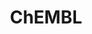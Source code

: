 ---
layout: default
bigquery: https://console.cloud.google.com/bigquery?p=patents-public-data&d=ebi_chembl&page=dataset
citation: '"The ChEMBL database in 2017." Anna Gaulton, Anne Hersey, Michał Nowotka,
  A Patrícia Bento, Jon Chambers, David Mendez, Prudence Mutowo, Francis Atkinson,
  Louisa J Bellis, Elena Cibrián-Uhalte, Mark Davies, Nathan Dedman, Anneli Karlsson,
  María Paula Magariños, John P Overington, George Papadatos, Ines Smit, Andrew R
  Leach Nucleic acids Research (2017) 45 (Database Issue), D945-D954'
contributors: European Bioinformatics Institute
cost: None
description: ChEMBL Data is a manually curated database of small molecules used in
  drug discovery, including information about existing patented drugs.
documentation: 'schema: https://www.ebi.ac.uk/chembl/db_schema


  '
last_edit: 04/06/2022, 18:50:13
location: https://console.cloud.google.com/marketplace/product/google_patents_public_datasets/chembl
maintained_by: EMBL-EBI, an outstation of European Molecular Biology Laboratory
related_publications: '

  ChEMBL: towards direct deposition of bioassay data.


  Mendez D, Gaulton A, Bento AP, Chambers J, De Veij M, Félix E, Magariños MP, Mosquera
  JF, Mutowo P, Nowotka M, Gordillo-Marañón M, Hunter F, Junco L, Mugumbate G, Rodriguez-Lopez
  M, Atkinson F, Bosc N, Radoux CJ, Segura-Cabrera A, Hersey A, Leach AR.


  — Nucleic Acids Res. 2019; 47(D1):D930-D940. doi: 10.1093/nar/gky1075

  '
schema_fields:
- relationship_type
- parameter_value
- curation_comment
- warning_description
- black_box_warning
- volume
- doi
- synonyms
- tid
- aidx
- stem
- chirality
- bei
- prediction_method
- assay_source
- topical
- met_conversion
- domain_description
- version
- hba_lipinski
- end_position
- cl_lincs_id
- cidx
- mec_id
- entity_id
- mesh_id
- ddd_admr
- cellosaurus_id
- usan_year
- assay_tissue
- site_name
- compound_name
- level2_description
- oc_id
- record_id
- level1
- efo_id
- units
- relationship
- downgraded
- mechanism_of_action
- warning_id
- subgroup
- frac_class_id
- assay_tax_id
- standard_inchi
- mc_tax_id
- uo_units
- cell_source_tissue
- src_id
- acd_logp
- aromatic_rings
- met_id
- last_page
- homologue
- ap_id
- protein_class_synonym
- orig_description
- withdrawn_flag
- standard_type
- data_validity_comment
- updated_on
- assay_desc
- curated_by
- assay_organism
- class_type
- availability_type
- definition
- label
- isoform
- co_stem_id
- usan_substem
- comp_go_id
- major_class
- hrac_code
- prod_pat_id
- alert_id
- assay_category
- compsyn_id
- qed_weighted
- description
- inorganic_flag
- cx_most_apka
- mecref_id
- natural_product
- first_in_class
- molecular_species
- l8
- abstract
- enzyme_tid
- comp_class_id
- cell_ontology_id
- parent_molregno
- entity_type
- domain_name
- assay_type
- short_name
- irac_code
- accession
- met_comment
- db_source
- drugind_id
- alogp
- toid
- activity_id
- sei
- warnref_id
- relation
- journal
- usan_stem
- variant_id
- indication_class
- ridx
- target_mapping
- src_compound_id
- level3
- metabolite_record_id
- molregno
- species_group_flag
- parent_go_id
- mw_freebase
- published_relation
- bao_endpoint
- title
- component_id
- component_synonym
- organism
- mutation
- dosage_form
- level2
- src_assay_id
- standard_flag
- cpd_str_alert_id
- molecular_mechanism
- formulation_id
- tid_fixed
- frac_code
- publication_number
- mc_target_name
- mol_frac_id
- cx_logp
- active_ingredient
- warning_class
- relationship_desc
- l4
- submission_date
- cx_most_bpka
- company
- idx
- published_units
- cell_source_organism
- molfile
- pubmed_id
- delist_flag
- creation_date
- ingredient
- l1
- ddd_value
- approval_date
- mc_organism
- patent_expire_date
- ro3_pass
- withdrawn_class
- annotation
- route
- year
- direct_interaction
- assay_test_type
- alert_name
- lle
- normal_range_min
- activity_count
- canonical_smiles
- withdrawn_country
- confidence_score
- protclasssyn_id
- parameter_type
- confidence
- hba
- sequence_md5sum
- first_approval
- level1_description
- who_name
- product_id
- ref_type
- chembl_id
- irac_class_id
- mol_irac_id
- nda_type
- protein_class_id
- num_lipinski_ro5_violations
- substrate_record_id
- trade_name
- issue
- l7
- path
- l3
- start_position
- max_phase_for_ind
- name
- sequence
- prodrug
- pathway_id
- dosed_ingredient
- status
- targrel_id
- bao_id
- chebi_par_id
- metref_id
- patent_use_code
- disease_efficacy
- level3_description
- le
- heavy_atoms
- usan_stem_definition
- res_stem_id
- assay_strain
- comments
- assay_param_id
- pref_name
- assay_cell_type
- ddd_id
- ass_cls_map_id
- patent_id
- domain_id
- drug_record_id
- efo_term
- predbind_id
- assay_subcellular_fraction
- max_phase
- related_tid
- rgid
- ref_url
- action_type
- domain_type
- component_type
- acd_logd
- hbd_lipinski
- db_version
- hbd
- ddd_comment
- country
- full_mwt
- doc_type
- atc_code
- cell_id
- standard_units
- tbl
- smarts
- acd_most_bpka
- smid
- clo_id
- rtb
- ddd_units
- drug_product_flag
- full_molformula
- hrac_class_id
- ad_type
- who_extra
- parenteral
- mechanism_comment
- caloha_id
- biocomp_id
- job_id
- source_domain_id
- usan_stem_id
- num_alerts
- assay_id
- potential_duplicate
- assay_class_id
- mol_hrac_id
- priority
- target_type
- level4_description
- warning_country
- polymer_flag
- withdrawn_reason
- cell_name
- l2
- binding_site_comment
- published_type
- therapeutic_flag
- log_id
- target_desc
- stem_class
- l6
- helm_notation
- enzyme_name
- parent_id
- level4
- src_short_name
- targcomp_id
- result_flag
- structure_type
- standard_value
- innovator_company
- activity_comment
- standard_relation
- ref_id
- num_ro5_violations
- research_stem
- standard_upper_value
- oral
- pathway_key
- mc_target_accession
- set_name
- mc_target_type
- warning_type
- site_id
- last_active
- selectivity_comment
- authors
- previous_company
- actsm_id
- normal_range_max
- standard_inchi_key
- compound_key
- drug_substance_flag
- l5
- as_id
- indref_id
- level5
- applicant_full_name
- doc_id
- stat
- go_id
- first_page
- parent_type
- mesh_heading
- cell_description
- updated_by
- pchembl_value
- value
- site_residues
- alert_set_id
- aspect
- class_level
- bao_format
- patent_no
- molecule_type
- molsyn_id
- strength
- mol_atc_id
- uberon_id
- bto_id
- warning_year
- standard_text_value
- protein_class_desc
- psa
- src_description
- qudt_units
- source
- tissue_id
- active_molregno
- published_value
- compd_id
- cx_logd
- sitecomp_id
- upper_value
- text_value
- std_act_id
- tax_id
- cell_source_tax_id
- syn_type
- type
- mw_monoisotopic
- acd_most_apka
- withdrawn_year
shortname: chembl
tags:
- biotechnology
- health
- chemical
- bioinformatics
- medical
terms_of_use: CC BY-SA 3.0
title: ChEMBL
uuid: e232a192-965c-4ec9-904c-155b6dfe56c5
---